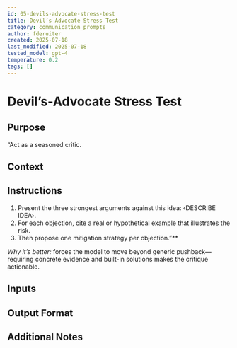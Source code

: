```yaml
---
id: 05-devils-advocate-stress-test
title: Devil’s-Advocate Stress Test
category: communication_prompts
author: fderuiter
created: 2025-07-18
last_modified: 2025-07-18
tested_model: gpt-4
temperature: 0.2
tags: []
---
```


# Devil’s-Advocate Stress Test

## Purpose

“Act as a seasoned critic.

## Context

## Instructions

1. Present the three strongest arguments against this idea: ‹DESCRIBE IDEA›.
1. For each objection, cite a real or hypothetical example that illustrates the risk.
1. Then propose one mitigation strategy per objection.”**

*Why it’s better:* forces the model to move beyond generic pushback—requiring concrete evidence and built-in solutions makes the critique actionable.

## Inputs

## Output Format

## Additional Notes
